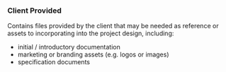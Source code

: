 ### Client Provided
Contains files provided by the client that may be needed as reference or assets to incorporating into the project design, including:

* initial / introductory documentation
* marketing or branding assets (e.g. logos or images)
* specification documents
